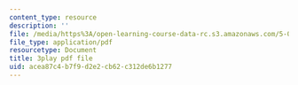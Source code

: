 ```yaml
---
content_type: resource
description: ''
file: /media/https%3A/open-learning-course-data-rc.s3.amazonaws.com/5-07sc-biological-chemistry-i-fall-2013/acea87c4b7f9d2e2cb62c312de6b1277_ojvz7pVVZ-o.pdf
file_type: application/pdf
resourcetype: Document
title: 3play pdf file
uid: acea87c4-b7f9-d2e2-cb62-c312de6b1277
---
```

